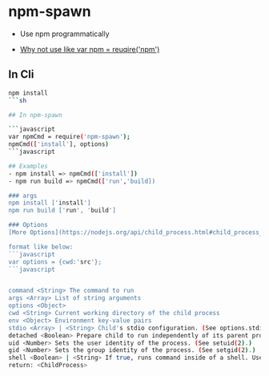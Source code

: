# npm-spawn

- Use npm programmatically

- [Why not use like var npm = reuqire('npm')](https://github.com/npm/npm/issues/8283)

## In Cli

```sh
npm install
```sh

## In npm-spawn

```javascript
var npmCmd = require('npm-spawn');
npmCmd(['install'], options)
```javascript

## Examples
- npm install => npmCmd(['install'])
- npm run build => npmCmd(['run','build])

### args
npm install ['install']
npm run build ['run', 'build']

### Options
[More Options](https://nodejs.org/api/child_process.html#child_process_child_process_exec_command_options_callback)

format like below:
```javascript
var options = {cwd:'src'};
```javascript


command <String> The command to run
args <Array> List of string arguments
options <Object>
cwd <String> Current working directory of the child process
env <Object> Environment key-value pairs
stdio <Array> | <String> Child's stdio configuration. (See options.stdio)
detached <Boolean> Prepare child to run independently of its parent process. Specific behavior depends on the platform, see options.detached)
uid <Number> Sets the user identity of the process. (See setuid(2).)
gid <Number> Sets the group identity of the process. (See setgid(2).)
shell <Boolean> | <String> If true, runs command inside of a shell. Uses '/bin/sh' on UNIX, and 'cmd.exe' on Windows. A different shell can be specified as a string. The shell should understand the -c switch on UNIX, or /s /c on Windows. Defaults to false (no shell).
return: <ChildProcess>